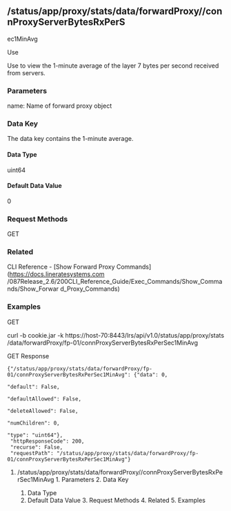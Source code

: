 ## /status/app/proxy/stats/data/forwardProxy/<name>/connProxyServerBytesRxPerS
ec1MinAvg

Use

Use to view the 1-minute average of the layer 7 bytes per second received from
servers.

### Parameters

name: Name of forward proxy object

### Data Key

The data key contains the 1-minute average.

#### Data Type

uint64

#### Default Data Value

0

### Request Methods

GET

### Related

CLI Reference - [Show Forward Proxy Commands](https://docs.lineratesystems.com
/087Release_2.6/200CLI_Reference_Guide/Exec_Commands/Show_Commands/Show_Forwar
d_Proxy_Commands)

### Examples

GET

curl -b cookie.jar -k https://host-70:8443/lrs/api/v1.0/status/app/proxy/stats
/data/forwardProxy/fp-01/connProxyServerBytesRxPerSec1MinAvg

GET Response

    
    
    {"/status/app/proxy/stats/data/forwardProxy/fp-01/connProxyServerBytesRxPerSec1MinAvg": {"data": 0,
                                                                                              "default": False,
                                                                                              "defaultAllowed": False,
                                                                                              "deleteAllowed": False,
                                                                                              "numChildren": 0,
                                                                                              "type": "uint64"},
     "httpResponseCode": 200,
     "recurse": False,
     "requestPath": "/status/app/proxy/stats/data/forwardProxy/fp-01/connProxyServerBytesRxPerSec1MinAvg"}
    

  1. /status/app/proxy/stats/data/forwardProxy/<name>/connProxyServerBytesRxPerSec1MinAvg
    1. Parameters
    2. Data Key
      1. Data Type
      2. Default Data Value
    3. Request Methods
    4. Related
    5. Examples

